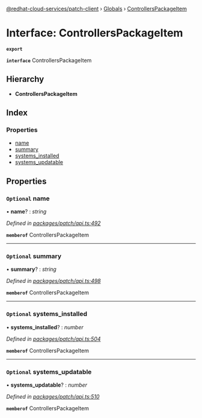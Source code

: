 [@redhat-cloud-services/patch-client](../README.md) › [Globals](../globals.md) › [ControllersPackageItem](controllerspackageitem.md)

# Interface: ControllersPackageItem

**`export`** 

**`interface`** ControllersPackageItem

## Hierarchy

* **ControllersPackageItem**

## Index

### Properties

* [name](controllerspackageitem.md#optional-name)
* [summary](controllerspackageitem.md#optional-summary)
* [systems_installed](controllerspackageitem.md#optional-systems_installed)
* [systems_updatable](controllerspackageitem.md#optional-systems_updatable)

## Properties

### `Optional` name

• **name**? : *string*

*Defined in [packages/patch/api.ts:492](https://github.com/RedHatInsights/javascript-clients/blob/fcfdd3c/packages/patch/api.ts#L492)*

**`memberof`** ControllersPackageItem

___

### `Optional` summary

• **summary**? : *string*

*Defined in [packages/patch/api.ts:498](https://github.com/RedHatInsights/javascript-clients/blob/fcfdd3c/packages/patch/api.ts#L498)*

**`memberof`** ControllersPackageItem

___

### `Optional` systems_installed

• **systems_installed**? : *number*

*Defined in [packages/patch/api.ts:504](https://github.com/RedHatInsights/javascript-clients/blob/fcfdd3c/packages/patch/api.ts#L504)*

**`memberof`** ControllersPackageItem

___

### `Optional` systems_updatable

• **systems_updatable**? : *number*

*Defined in [packages/patch/api.ts:510](https://github.com/RedHatInsights/javascript-clients/blob/fcfdd3c/packages/patch/api.ts#L510)*

**`memberof`** ControllersPackageItem
